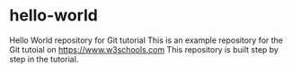 # hello-world
Hello World repository for Git tutorial
This is an example repository for the Git tutoial on
https://www.w3schools.com
This repository is built step by step in the tutorial.
